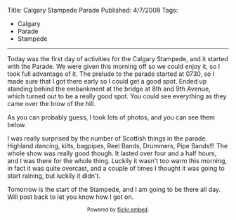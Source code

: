 Title: Calgary Stampede Parade
Published: 4/7/2008
Tags:
- Calgary
- Parade
- Stampede
---

Today was the first day of activities for the Calgary Stampede, and it started with the Parade. We were given this morning off so we could enjoy it, so I took full advantage of it. The prelude to the parade started at 0730, so I made sure that I got there early so I could get a good spot. Ended up standing behind the embankment at the bridge at 8th and 9th Avenue, which turned out to be a really good spot. You could see everything as they came over the brow of the hill.

As you can probably guess, I took lots of photos, and you can see them below.

I was really surprised by the number of Scottish things in the parade. Highland dancing, kilts, bagpipes, Reel Bands, Drummers, Pipe Bands!!! The whole show was really good though. It lasted over four and a half hours, and I was there for the whole thing. Luckily it wasn't too warm this morning, in fact it was quite overcast, and a couple of times I thought it was going to start raining, but luckily it didn't.

Tomorrow is the start of the Stampede, and I am going to be there all day. Will post back to let you know how I got on.

<div id="flickrembed"></div><small style="display: block; text-align: center; margin: 0 auto;">Powered by <a href="https://flickrembed.com">flickr embed</a>.</small>

<script src="https://flickrembed.com/embed_v2.js.php?source=flickr&layout=responsive&input=72157676441004800&sort=0&by=album&theme=default&scale=fit&skin=default&id=5850544461b40"></script>